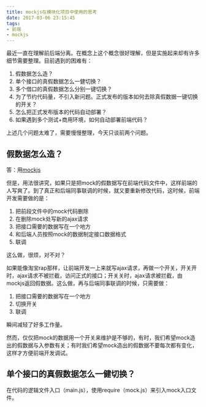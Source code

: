 ```yaml
---
title: mockjs在模块化项目中使用的思考
date: 2017-03-06 23:15:45
tags:
- 前端
- mockjs
---
```

最近一直在理解前后端分离。在概念上这个概念很好理解，但是实施起来却有许多细节需要整理。目前遇到的困难有：
1. 假数据怎么造？
2. 单个接口的真假数据怎么一健切换？
3. 多个借口的真假数据怎么分别一键切换？
4. 为了节约代码量，不引入新问题。正式发布的版本如何去除真假数据一键切换的开关？
5. 怎么把正式发布版本的代码自动部署？
6. 如果遇到多个测试+商用环境，如何自动部署前端代码？

上述几个问题太难了，需要慢慢整理，今天只谈前两个问题。
<!-- more -->
## 假数据怎么造？
答：用[mockjs](https://github.com/nuysoft/Mock/wiki/Getting-Started)

但是，用法很讲究，如果只是把mock的假数据写在前端代码文件中，这样前端的人写爽了。到了真正和后端同事联调的时候，就又要重新修改代码，这时候，前端开发需要做的是：
1. 把前段文件中的mock代码删除
2. 在删除mock处写新的ajax请求
3. 把接口需要的数据写在一个地方
4. 和后端人员按照mock的数据制定接口数据格式
5. 联调

这么做，很烦，对不对？

如果能像淘宝rap那样，让前端开发一上来就写ajax请求，再做一个开关，开关开时，ajax请求不被拦截，访问正式的接口；开关关时，ajax请求被拦截，由mockjs返回假数据。这么做，再与后端同事联调的时候，只需要做：
1. 把接口需要的数据写在一个地方
2. 切换开关
3. 联调

瞬间减轻了好多工作量。

然而，仅仅把mock的数据用一个开关来维护是不够的，有时，我们希望mock造出的假数据与入参数有关；有时我们希望mock造出的假数据不要每次都有变化，这样才方便前端开发调试。


## 单个接口的真假数据怎么一健切换？

在代码的逻辑文件入口（main.js），使用require（mock.js）来引入mock入口文件。